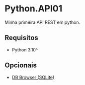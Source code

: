 # Python.API01
 Minha primeira API REST em python.

## Requisitos

- Python 3.10^

## Opcionais

- [DB Browser (SQLite)](https://sqlitebrowser.org/)